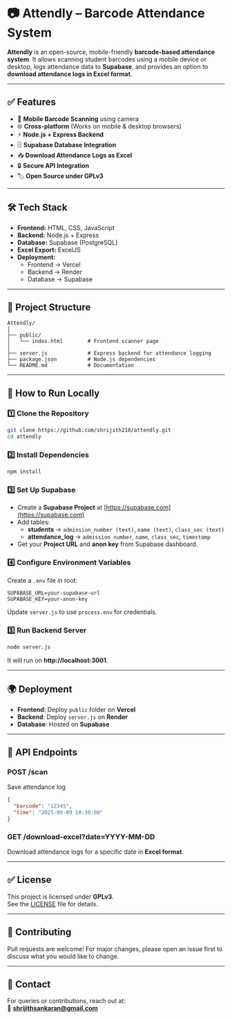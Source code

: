 # 📷 Attendly – Barcode Attendance System

**Attendly** is an open-source, mobile-friendly **barcode-based attendance system**. It allows scanning student barcodes using a mobile device or desktop, logs attendance data to **Supabase**, and provides an option to **download attendance logs in Excel format**.

---

## ✅ Features
- 📱 **Mobile Barcode Scanning** using camera
- 🌐 **Cross-platform** (Works on mobile & desktop browsers)
- ⚡ **Node.js + Express Backend**
- 🗄 **Supabase Database Integration**
- 📥 **Download Attendance Logs as Excel**
- 🔒 **Secure API Integration**
- 🏷 **Open Source under GPLv3**

---

## 🛠 Tech Stack
- **Frontend:** HTML, CSS, JavaScript
- **Backend:** Node.js + Express
- **Database:** Supabase (PostgreSQL)
- **Excel Export:** ExcelJS
- **Deployment:**  
  - Frontend → Vercel  
  - Backend → Render  
  - Database → Supabase  

---

## 📂 Project Structure
```
Attendly/
│
├── public/
│   └── index.html        # Frontend scanner page
│
├── server.js             # Express backend for attendance logging
├── package.json          # Node.js dependencies
└── README.md             # Documentation
```

---

## 🚀 How to Run Locally

### 1️⃣ **Clone the Repository**
```bash
git clone https://github.com/shrijith218/attendly.git
cd attendly
```

### 2️⃣ **Install Dependencies**
```bash
npm install
```

### 3️⃣ **Set Up Supabase**
- Create a **Supabase Project** at [https://supabase.com](https://supabase.com)
- Add tables:
  - **students** → `admission_number (text)`, `name (text)`, `class_sec (text)`
  - **attendance_log** → `admission_number`, `name`, `class_sec`, `timestamp`
- Get your **Project URL** and **anon key** from Supabase dashboard.

### 4️⃣ **Configure Environment Variables**
Create a `.env` file in root:
```
SUPABASE_URL=your-supabase-url
SUPABASE_KEY=your-anon-key
```

Update `server.js` to use `process.env` for credentials.

### 5️⃣ **Run Backend Server**
```bash
node server.js
```

It will run on **http://localhost:3001**.

---

## 🌍 Deployment
- **Frontend**: Deploy `public` folder on **Vercel**
- **Backend**: Deploy `server.js` on **Render**
- **Database**: Hosted on **Supabase**

---


## 🧾 API Endpoints
### **POST /scan**
Save attendance log
```json
{
  "barcode": "12345",
  "time": "2025-09-09 10:30:00"
}
```

### **GET /download-excel?date=YYYY-MM-DD**
Download attendance logs for a specific date in **Excel format**.

---

## ✅ License
This project is licensed under **GPLv3**.  
See the [LICENSE](https://www.gnu.org/licenses/gpl-3.0.en.html) file for details.

---

## 🤝 Contributing
Pull requests are welcome! For major changes, please open an issue first to discuss what you would like to change.

---

## 📧 Contact
For queries or contributions, reach out at:  
📩 **shrijithsankaran@gmail.com**
